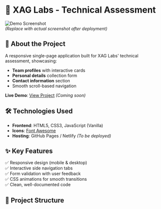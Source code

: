 # 🌟 XAG Labs - Technical Assessment

![Demo Screenshot](./assets/screenshot.png)  
*(Replace with actual screenshot after deployment)*

## 🚀 About the Project
A responsive single-page application built for XAG Labs' technical assessment, showcasing:
- **Team profiles** with interactive cards
- **Personal details** collection form
- **Contact information** section
- Smooth scroll-based navigation

**Live Demo**: [View Project](https://your-deployed-link.com) *(Coming soon)*

## 🛠️ Technologies Used
- **Frontend**: HTML5, CSS3, JavaScript (Vanilla)
- **Icons**: [Font Awesome](https://fontawesome.com)
- **Hosting**: GitHub Pages / Netlify *(To be deployed)*

## ✨ Key Features
✅ Responsive design (mobile & desktop)  
✅ Interactive side navigation tabs  
✅ Form validation with user feedback  
✅ CSS animations for smooth transitions  
✅ Clean, well-documented code  

## 📂 Project Structure
